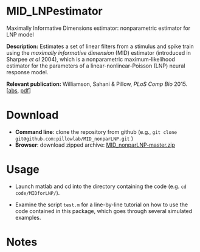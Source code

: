 # MID_LNPestimator
Maximally Informative Dimensions estimator: nonparametric estimator
for LNP model 

**Description:** Estimates a set of linear filters from a stimulus and
 spike train using the *maximally informative dimension* (MID)
 estimator (introduced in Sharpee *et al* 2004), which is a
 nonparametric maximum-likelihood estimator for the parameters of a
 linear-nonlinear-Poisson (LNP) neural response model.

**Relevant publication:**
Williamson, Sahani & Pillow, *PLoS Comp Bio*
2015. [[abs](http://pillowlab.princeton.edu/pubs/abs_Williamson15_PLoSCB.html),
      [pdf](http://pillowlab.princeton.edu/pubs/Williamson_etal_plosCB2015.pdf)]

Download
==========

* **Command line**: clone the repository from github (e.g., ```git
  clone git@github.com:pillowlab/MID_nonparLNP.git``` )
* **Browser**:  download zipped archive:  [MID_nonparLNP-master.zip](https://github.com/pillowlab/MID_nonparLNP/archive/master.zip)


Usage
=====

* Launch matlab and cd into the directory containing the code
 (e.g. `cd code/MIDforLNP/`).

* Examine the script `test.m` for a line-by-line tutorial on how to
use the code contained in this package, which goes through several
simulated examples.


Notes
=====
